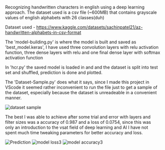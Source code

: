 Recognizing handwritten characters in english using a deep learning approach. The dataset used is a csv file (~600MB) that contains grayscale values of english alphabets with 26 classes(duh)

Dataset used - https://www.kaggle.com/datasets/sachinpatel21/az-handwritten-alphabets-in-csv-format

The 'model-building.py' is where the model is built and saved as 'best_model.keras', I have used three convolution layers with relu activation function, three dense layers with relu and one final dense layer with softmax activation function

In 'hcr.py' the saved model is loaded in and and the dataset is split into test set and shuffled, prediction is done and plotted.

The 'Dataset-Sample.py' does what it says, since I made this project in VScode it seemed rather inconvenient to run the file just to get a sample of the dataset, especially because the dataset is unreadeable in a convenient manner.

![dataset sample](https://github.com/ambareeshav/HCR/assets/126247692/066b4297-9a27-431c-9c7a-77a1f6c71d87)


The best I was able to achieve after some trial and error with layers and filter sizes was a accuracy of 0.987 and a loss of 0.0754, 
since this was only an introduction to the vsat field of deep learning and AI I have not spent much time tweaking parameters for better accuracy and loss.

![Prediction](https://github.com/ambareeshav/Handwritten-character-recog/assets/126247692/a34f8699-638a-4cdb-a10e-c3deaa26d06d)
![model loss3](https://github.com/ambareeshav/HCR/assets/126247692/379958e6-23ba-4333-86b5-f461b766f385) 
![model accuracy3](https://github.com/ambareeshav/HCR/assets/126247692/d723e638-5973-4895-9631-a9b6629de816)

